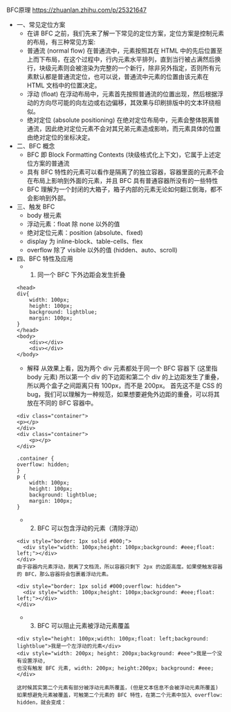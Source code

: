 #####
BFC原理 https://zhuanlan.zhihu.com/p/25321647
- 一、常见定位方案
  - 在讲 BFC 之前，我们先来了解一下常见的定位方案，定位方案是控制元素的布局，有三种常见方案:
  - 普通流 (normal flow)
在普通流中，元素按照其在 HTML 中的先后位置至上而下布局，在这个过程中，行内元素水平排列，直到当行被占满然后换行，块级元素则会被渲染为完整的一个新行，除非另外指定，否则所有元素默认都是普通流定位，也可以说，普通流中元素的位置由该元素在 HTML 文档中的位置决定。
  - 浮动 (float)
在浮动布局中，元素首先按照普通流的位置出现，然后根据浮动的方向尽可能的向左边或右边偏移，其效果与印刷排版中的文本环绕相似。
  - 绝对定位 (absolute positioning)
在绝对定位布局中，元素会整体脱离普通流，因此绝对定位元素不会对其兄弟元素造成影响，而元素具体的位置由绝对定位的坐标决定。
- 二、BFC 概念
  - BFC 即 Block Formatting Contexts (块级格式化上下文)，它属于上述定位方案的普通流
  - 具有 BFC 特性的元素可以看作是隔离了的独立容器，容器里面的元素不会在布局上影响到外面的元素，并且 BFC 具有普通容器所没有的一些特性
  - BFC 理解为一个封闭的大箱子，箱子内部的元素无论如何翻江倒海，都不会影响到外部。
- 三、触发 BFC
  - body 根元素
  - 浮动元素：float 除 none 以外的值
  - 绝对定位元素：position (absolute、fixed)
  - display 为 inline-block、table-cells、flex
  - overflow 除了 visible 以外的值 (hidden、auto、scroll)
- 四、BFC 特性及应用
  - 1. 同一个 BFC 下外边距会发生折叠
  ```
  <head>
  div{
      width: 100px;
      height: 100px;
      background: lightblue;
      margin: 100px;
  }
  </head>
  <body>
      <div></div>
      <div></div>
  </body>
  ```
    - 解释
    从效果上看，因为两个 div 元素都处于同一个 BFC 容器下 (这里指 body 元素) 所以第一个 div 的下边距和第二个 div 的上边距发生了重叠，所以两个盒子之间距离只有 100px，而不是 200px。
    首先这不是 CSS 的 bug，我们可以理解为一种规范，如果想要避免外边距的重叠，可以将其放在不同的 BFC 容器中。
    ```
    <div class="container">
    <p></p>
    </div>
    <div class="container">
        <p></p>
    </div>
    ```
    ```
    .container {
    overflow: hidden;
    }
    p {
        width: 100px;
        height: 100px;
        background: lightblue;
        margin: 100px;
    }
    ```
  - 2. BFC 可以包含浮动的元素（清除浮动）
  ```
  <div style="border: 1px solid #000;">
    <div style="width: 100px;height: 100px;background: #eee;float: left;"></div>
  </div>
  由于容器内元素浮动，脱离了文档流，所以容器只剩下 2px 的边距高度。如果使触发容器的 BFC，那么容器将会包裹着浮动元素。
  ```
  ```
  <div style="border: 1px solid #000;overflow: hidden">
    <div style="width: 100px;height: 100px;background: #eee;float: left;"></div>
  </div>
  ```
  - 3. BFC 可以阻止元素被浮动元素覆盖
  ```
  <div style="height: 100px;width: 100px;float: left;background: lightblue">我是一个左浮动的元素</div>
  <div style="width: 200px; height: 200px;background: #eee">我是一个没有设置浮动, 
  也没有触发 BFC 元素, width: 200px; height:200px; background: #eee;</div>

  这时候其实第二个元素有部分被浮动元素所覆盖，(但是文本信息不会被浮动元素所覆盖) 如果想避免元素被覆盖，可触第二个元素的 BFC 特性，在第二个元素中加入 overflow: hidden，就会变成：
  ```
